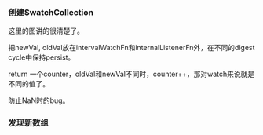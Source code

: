 ### 创建$watchCollection

这里的图讲的很清楚了。

把newVal, oldVal放在intervalWatchFn和internalListenerFn外，在不同的digest cycle中保持persist。

return 一个counter，oldVal和newVal不同时，counter++，那对watch来说就是不同的值了。

防止NaN时的bug。

### 发现新数组

